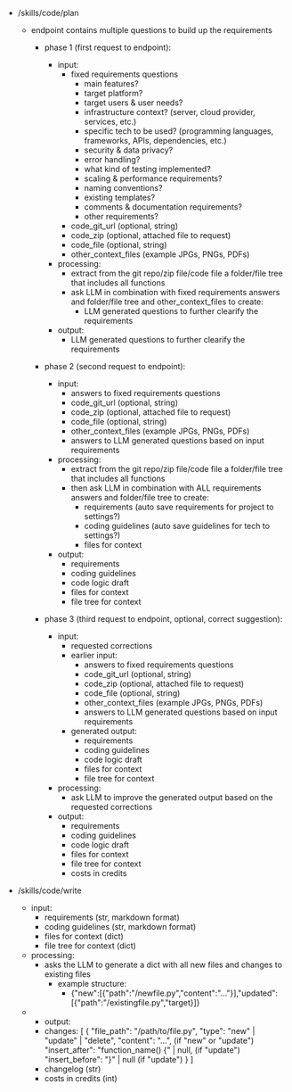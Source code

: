 - /skills/code/plan
    - endpoint contains multiple questions to build up the requirements

      - phase 1 (first request to endpoint):
        - input:
          - fixed requirements questions
            - main features?
            - target platform?
            - target users & user needs?
            - infrastructure context? (server, cloud provider, services, etc.)
            - specific tech to be used? (programming languages, frameworks, APIs, dependencies, etc.)
            - security & data privacy?
            - error handling?
            - what kind of testing implemented?
            - scaling & performance requirements?
            - naming conventions?
            - existing templates?
            - comments & documentation requirements?
            - other requirements?
          - code_git_url (optional, string)
          - code_zip (optional, attached file to request)
          - code_file (optional, string)
          - other_context_files (example JPGs, PNGs, PDFs)
        - processing:
          - extract from the git repo/zip file/code file a folder/file tree that includes all functions
          - ask LLM in combination with fixed requirements answers and folder/file tree and other_context_files to create:
            - LLM generated questions to further clearify the requirements
        - output:
          - LLM generated questions to further clearify the requirements

      - phase 2 (second request to endpoint):
        - input:
          - answers to fixed requirements questions
          - code_git_url (optional, string)
          - code_zip (optional, attached file to request)
          - code_file (optional, string)
          - other_context_files (example JPGs, PNGs, PDFs)
          - answers to LLM generated questions based on input requirements
        - processing:
          - extract from the git repo/zip file/code file a folder/file tree that includes all functions
          - then ask LLM in combination with ALL requirements answers and folder/file tree to create:
            - requirements (auto save requirements for project to settings?)
            - coding guidelines (auto save guidelines for tech to settings?)
            - files for context
        - output:
          - requirements
          - coding guidelines
          - code logic draft
          - files for context
          - file tree for context

      - phase 3 (third request to endpoint, optional, correct suggestion):
        - input:
          - requested corrections
          - earlier input:
            - answers to fixed requirements questions
            - code_git_url (optional, string)
            - code_zip (optional, attached file to request)
            - code_file (optional, string)
            - other_context_files (example JPGs, PNGs, PDFs)
            - answers to LLM generated questions based on input requirements
          - generated output:
            - requirements
            - coding guidelines
            - code logic draft
            - files for context
            - file tree for context
        - processing:
          - ask LLM to improve the generated output based on the requested corrections
        - output:
          - requirements
          - coding guidelines
          - code logic draft
          - files for context
          - file tree for context
          - costs in credits

- /skills/code/write
    - input:
      - requirements (str, markdown format)
      - coding guidelines (str, markdown format)
      - files for context (dict)
      - file tree for context (dict)
    - processing:
      - asks the LLM to generate a dict with all new files and changes to existing files
        - example structure:
          - {"new":[{"path":"/newfile.py","content":"..."}],"updated":[{"path":"/existingfile.py","target}]}
    - - output:
      - changes: [
          {
            "file_path": "/path/to/file.py",
            "type": "new" | "update" | "delete",
            "content": "...", (if "new" or "update")
            "insert_after": "function_name() {" | null, (if "update")
            "insert_before": "}" | null (if "update")
          }
        ]
      - changelog (str)
      - costs in credits (int)